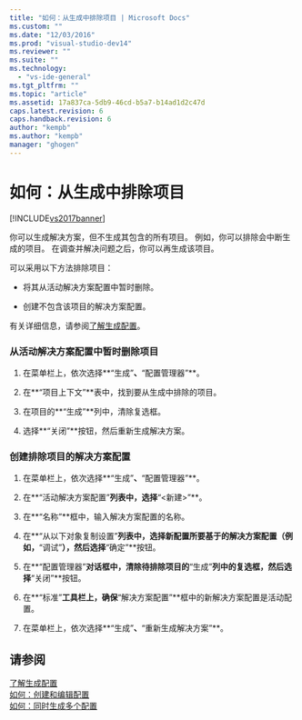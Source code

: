 ```yaml
---
title: "如何：从生成中排除项目 | Microsoft Docs"
ms.custom: ""
ms.date: "12/03/2016"
ms.prod: "visual-studio-dev14"
ms.reviewer: ""
ms.suite: ""
ms.technology: 
  - "vs-ide-general"
ms.tgt_pltfrm: ""
ms.topic: "article"
ms.assetid: 17a837ca-5db9-46cd-b5a7-b14ad1d2c47d
caps.latest.revision: 6
caps.handback.revision: 6
author: "kempb"
ms.author: "kempb"
manager: "ghogen"
---
```

# 如何：从生成中排除项目
[!INCLUDE[vs2017banner](../code-quality/includes/vs2017banner.md)]

你可以生成解决方案，但不生成其包含的所有项目。  例如，你可以排除会中断生成的项目。  在调查并解决问题之后，你可以再生成该项目。  
  
 可以采用以下方法排除项目：  
  
-   将其从活动解决方案配置中暂时删除。  
  
-   创建不包含该项目的解决方案配置。  
  
 有关详细信息，请参阅[了解生成配置](../ide/understanding-build-configurations.md)。  
  
### 从活动解决方案配置中暂时删除项目  
  
1.  在菜单栏上，依次选择**“生成”**、**“配置管理器”**。  
  
2.  在**“项目上下文”**表中，找到要从生成中排除的项目。  
  
3.  在项目的**“生成”**列中，清除复选框。  
  
4.  选择**“关闭”**按钮，然后重新生成解决方案。  
  
### 创建排除项目的解决方案配置  
  
1.  在菜单栏上，依次选择**“生成”**、**“配置管理器”**。  
  
2.  在**“活动解决方案配置”**列表中，选择**“\<新建\>”**。  
  
3.  在**“名称”**框中，输入解决方案配置的名称。  
  
4.  在**“从以下对象复制设置”**列表中，选择新配置所要基于的解决方案配置（例如，**“调试”**），然后选择**“确定”**按钮。  
  
5.  在**“配置管理器”**对话框中，清除待排除项目的**“生成”**列中的复选框，然后选择**“关闭”**按钮。  
  
6.  在**“标准”**工具栏上，确保**“解决方案配置”**框中的新解决方案配置是活动配置。  
  
7.  在菜单栏上，依次选择**“生成”**、**“重新生成解决方案”**。  
  
## 请参阅  
 [了解生成配置](../ide/understanding-build-configurations.md)   
 [如何：创建和编辑配置](../ide/how-to-create-and-edit-configurations.md)   
 [如何：同时生成多个配置](../ide/how-to-build-multiple-configurations-simultaneously.md)